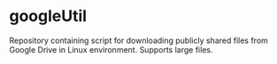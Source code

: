 # googleUtil
Repository containing script for downloading publicly shared files from Google Drive in Linux environment. Supports large files.
